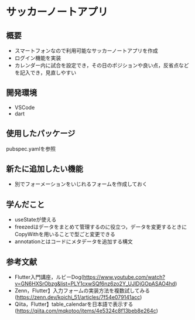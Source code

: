 # サッカーノートアプリ

## 概要
- スマートフォンなので利用可能なサッカーノートアプリを作成
- ログイン機能を実装
- カレンダー内に試合を設定でき，その日のポジションや良い点，反省点などを記入でき，見直しやすい

## 開発環境
- VSCode
- dart

## 使用したパッケージ
pubspec.yamlを参照

## 新たに追加したい機能
- 別でフォーメーションをいじれるフォームを作成しておく

## 学んだこと
- useStateが使える
- freezedはデータをまとめて管理するのに役立つ，データを変更するときにCopyWithを用いることで型ごと変更できる
- annotationとはコードにメタデータを追加する構文

## 参考文献
- Flutter入門講座，ルビーDog(https://www.youtube.com/watch?v=GN6HXSrObzg&list=PLY1cxwSQf6nz6zo2Y_UJlDjGOpASAO4hd)
- Zenn，Flutter】入力フォームの実装方法を複数試してみる(https://zenn.dev/koichi_51/articles/7f54e079141acc)
- Qiita，Flutter】table_calendarを日本語で表示する(https://qiita.com/mqkotoo/items/4e5324c8f13beb8e264c)
